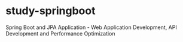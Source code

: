 # study-springboot
Spring Boot and JPA Application - Web Application Development, API Development and Performance Optimization
